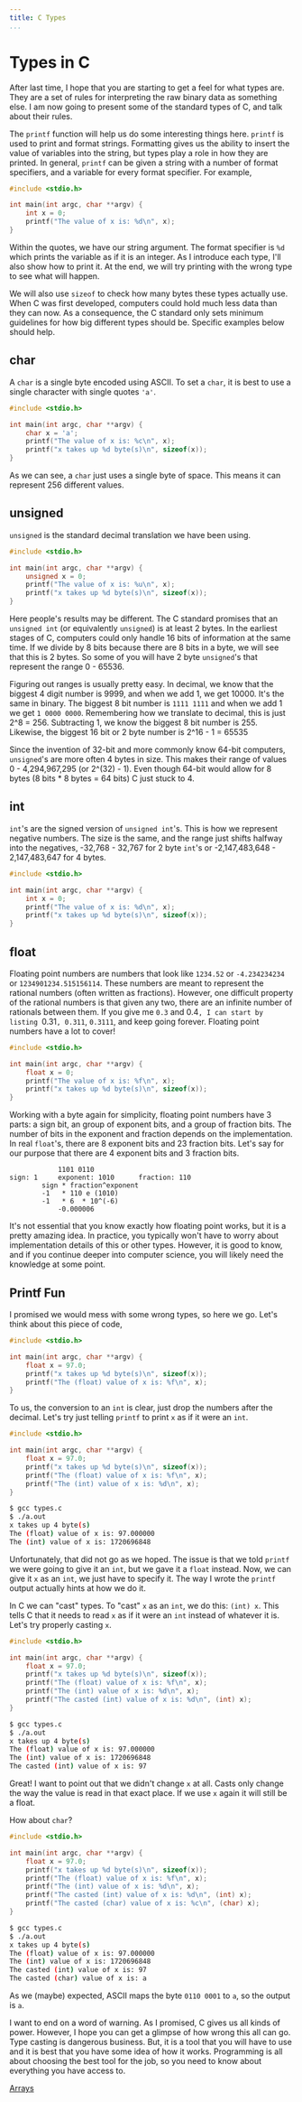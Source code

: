```yaml
---
title: C Types
...
```


# Types in C

After last time, I hope that you are starting to get a feel for what types are.
They are a set of rules for interpreting the raw binary data as something else.
I am now going to present some of the standard types of C, and talk about their
rules.

The `printf` function will help us do some interesting things here. `printf` is
used to print and format strings. Formatting gives us the ability to insert the
value of variables into the string, but types play a role in how they are
printed. In general, `printf` can be given a string with a number of format
specifiers, and a variable for every format specifier. For example,

```c
#include <stdio.h>

int main(int argc, char **argv) {
    int x = 0;
    printf("The value of x is: %d\n", x);
}
```

Within the quotes, we have our string argument. The format specifier is `%d`
which prints the variable as if it is an integer. As I introduce each type, I'll
also show how to print it. At the end, we will try printing with the wrong type
to see what will happen.

We will also use `sizeof` to check how many bytes these types actually use.
When C was first developed, computers could hold much less data than they can
now. As a consequence, the C standard only sets minimum guidelines for how big
different types should be. Specific examples below should help.

## char

A `char` is a single byte encoded using ASCII. To set a `char`, it is best to
use a single character with single quotes `'a'`.

```c
#include <stdio.h>

int main(int argc, char **argv) {
    char x = 'a';
    printf("The value of x is: %c\n", x);
    printf("x takes up %d byte(s)\n", sizeof(x));
}
```

As we can see, a `char` just uses a single byte of space.  This means it can
represent 256 different values.

## unsigned

`unsigned` is the standard decimal translation we have been using.

```c
#include <stdio.h>

int main(int argc, char **argv) {
    unsigned x = 0;
    printf("The value of x is: %u\n", x);
    printf("x takes up %d byte(s)\n", sizeof(x));
}
```

Here people's results may be different. The C standard promises that an
`unsigned int` (or equivalently `unsigned`) is at least 2 bytes. In the earliest
stages of C, computers could only handle 16 bits of information at the same
time. If we divide by 8 bits because there are 8 bits in a byte, we will see
that this is 2 bytes. So some of you will have 2 byte `unsigned`'s that
represent the range 0 - 65536.

Figuring out ranges is usually pretty easy. In decimal, we know that the biggest
4 digit number is 9999, and when we add 1, we get 10000. It's the same in
binary. The biggest 8 bit number is `1111 1111` and when we add 1 we get `1 0000
0000`. Remembering how we translate to decimal, this is just 2^8 = 256.
Subtracting 1, we know the biggest 8 bit number is 255. Likewise, the biggest 16
bit or 2 byte number is 2^16 - 1 = 65535

Since the invention of 32-bit and more commonly know 64-bit computers,
`unsigned`'s are more often 4 bytes in size. This makes their range of values
0 - 4,294,967,295 (or 2^(32) - 1). Even though 64-bit would allow for 8 bytes
(8 bits * 8 bytes = 64 bits) C just stuck to 4.

## int

`int`'s are the signed version of `unsigned int`'s. This is how we represent
negative numbers. The size is the same, and the range just shifts halfway into
the negatives, -32,768 - 32,767 for 2 byte `int`'s or -2,147,483,648 -
2,147,483,647 for 4 bytes.

```c
#include <stdio.h>

int main(int argc, char **argv) {
    int x = 0;
    printf("The value of x is: %d\n", x);
    printf("x takes up %d byte(s)\n", sizeof(x));
}
```

## float

Floating point numbers are numbers that look like `1234.52` or `-4.234234234` or
`1234901234.515156114`. These numbers are meant to represent the rational
numbers (often written as fractions). However, one difficult property of the
rational numbers is that given any two, there are an infinite number of
rationals between them. If you give me `0.3` and 0.4`, I can start by listing
`0.31`, 0.311`, `0.3111`, and keep going forever. Floating point numbers have a
lot to cover!

```c
#include <stdio.h>

int main(int argc, char **argv) {
    float x = 0;
    printf("The value of x is: %f\n", x);
    printf("x takes up %d byte(s)\n", sizeof(x));
}
```

Working with a byte again for simplicity, floating point numbers have 3 parts: a
sign bit, an group of exponent bits, and a group of fraction bits. The number of
bits in the exponent and fraction depends on the implementation. In real
`float`'s, there are 8 exponent bits and 23 fraction bits. Let's say for our
purpose that there are 4 exponent bits and 3 fraction bits.

                1101 0110
    sign: 1     exponent: 1010      fraction: 110
            sign * fraction^exponent
            -1   * 110 e (1010)
            -1   * 6  * 10^(-6)
                -0.000006

It's not essential that you know exactly how floating point works, but it is a
pretty amazing idea. In practice, you typically won't have to worry about
implementation details of this or other types. However, it is good to know, and
if you continue deeper into computer science, you will likely need the knowledge
at some point.

## Printf Fun

I promised we would mess with some wrong types, so here we go. Let's think about
this piece of code,

```c
#include <stdio.h>

int main(int argc, char **argv) {
    float x = 97.0;
    printf("x takes up %d byte(s)\n", sizeof(x));
    printf("The (float) value of x is: %f\n", x);
}
```

To us, the conversion to an `int` is clear, just drop the numbers after the
decimal. Let's try just telling `printf` to print `x` as if it were an `int`.

```c
#include <stdio.h>

int main(int argc, char **argv) {
    float x = 97.0;
    printf("x takes up %d byte(s)\n", sizeof(x));
    printf("The (float) value of x is: %f\n", x);
    printf("The (int) value of x is: %d\n", x);
}
```

```bash
$ gcc types.c
$ ./a.out
x takes up 4 byte(s)
The (float) value of x is: 97.000000
The (int) value of x is: 1720696848
```

Unfortunately, that did not go as we hoped. The issue is that we told `printf`
we were going to give it an `int`, but we gave it a `float` instead. Now, we can
give it `x` as an `int`, we just have to specify it. The way I wrote the
`printf` output actually hints at how we do it.

In C we can "cast" types. To "cast" `x` as an `int`, we do this: `(int) x`. This
tells C that it needs to read `x` as if it were an `int` instead of whatever it
is. Let's try properly casting `x`.

```c
#include <stdio.h>

int main(int argc, char **argv) {
    float x = 97.0;
    printf("x takes up %d byte(s)\n", sizeof(x));
    printf("The (float) value of x is: %f\n", x);
    printf("The (int) value of x is: %d\n", x);
    printf("The casted (int) value of x is: %d\n", (int) x);
}
```

```bash
$ gcc types.c
$ ./a.out
x takes up 4 byte(s)
The (float) value of x is: 97.000000
The (int) value of x is: 1720696848
The casted (int) value of x is: 97
```

Great! I want to point out that we didn't change `x` at all. Casts only change
the way the value is read in that exact place. If we use `x` again it will still
be a float.

How about `char`?

```c
#include <stdio.h>

int main(int argc, char **argv) {
    float x = 97.0;
    printf("x takes up %d byte(s)\n", sizeof(x));
    printf("The (float) value of x is: %f\n", x);
    printf("The (int) value of x is: %d\n", x);
    printf("The casted (int) value of x is: %d\n", (int) x);
    printf("The casted (char) value of x is: %c\n", (char) x);
}
```

```bash
$ gcc types.c
$ ./a.out
x takes up 4 byte(s)
The (float) value of x is: 97.000000
The (int) value of x is: 1720696848
The casted (int) value of x is: 97
The casted (char) value of x is: a
```

As we (maybe) expected, ASCII maps the byte `0110 0001` to `a`, so the output is
`a`.

I want to end on a word of warning. As I promised, C gives us all kinds of
power. However, I hope you can get a glimpse of how wrong this all can go. Type
casting is dangerous business. But, it is a tool that you will have to use and
it is best that you have some idea of how it works. Programming is all about
choosing the best tool for the job, so you need to know about everything you have
access to.

[Arrays](10-arrays.html)

